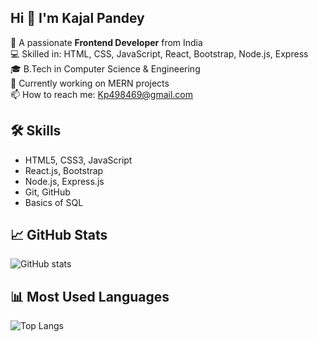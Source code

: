 ## Hi 👋 I'm Kajal Pandey

🎯 A passionate **Frontend Developer** from India  
💻 Skilled in: HTML, CSS, JavaScript, React, Bootstrap, Node.js, Express  
🎓 B.Tech in Computer Science & Engineering  
🚀 Currently working on MERN projects  
📫 How to reach me: Kp498469@gmail.com

## 🛠 Skills
- HTML5, CSS3, JavaScript
- React.js, Bootstrap
- Node.js, Express.js
- Git, GitHub
- Basics of SQL


## 📈 GitHub Stats
![GitHub stats](https://github-readme-stats.vercel.app/api?username=Prachi7905&show_icons=true&theme=radical)



## 📊 Most Used Languages
![Top Langs](https://github-readme-stats.vercel.app/api/top-langs/?username=Prachi7905&layout=compact&theme=radical)



